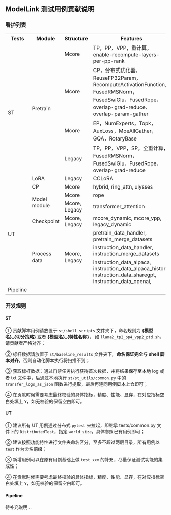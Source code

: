 ## ModelLink 测试用例贡献说明

### 看护列表
<table>
    <tr>
        <th>Tests</th>
        <th>Module</th>
        <th>Structure</th>
        <th>Features</th>
        <th>Scripts</th>
        <th>Accuracy</th>
        <th>Throughput</th>
        <th>Memory</th>
    </tr>
    <tr>
        <td rowspan="5">ST</td>
        <td rowspan="4">Pretrain</td>
        <td>Mcore</td>
        <td>TP，PP，VPP，重计算，enable-recompute-layers-per-pp-rank</td>
        <td><a href="st/shell_scripts/llama2_tp2_pp4_vpp2_ptd.sh">llama2_tp2_pp4_vpp2.sh</a></td>
        <td>Y</td>
        <td>Y</td>
        <td>Y</td>
    </tr>
    <tr>
        <td>Mcore</td>
        <td>CP，分布式优化器，ReuseFP32Param，RecomputeActivationFunction, FusedRMSNorm，FusedSwiGlu，FusedRope，overlap-grad-reduce、overlap-param-gather</td>
        <td><a href="st/shell_scripts/llama2_tp2_cp4_mem_recompute.sh">llama2_tp2_cp4_mem_recompute.sh</a></td>
        <td>Y</td>
        <td>Y</td>
        <td>Y</td>
    </tr>
    <tr>
        <td>Mcore</td>
        <td>EP，NumExperts，Topk，AuxLoss，MoeAllGather，GQA，RotaryBase</td>
        <td><a href="st/shell_scripts/mixtral_mcore_tp4_ep2_ptd.sh">mixtral_mcore_tp4_ep2_ptd.sh</a></td>
        <td>Y</td>
        <td>Y</td>
        <td>Y</td>
    </tr>
    <tr>
        <td>Legacy</td>
        <td>TP，PP，VPP，SP，全重计算，FusedRMSNorm，FusedSwiGlu，FusedRope，overlap-grad-reduce</td>
        <td><a href="st/shell_scripts/llama2_tp2_pp4_vpp2_legacy.sh">llama2_tp2_pp4_vpp2_legacy.sh</a></td>
        <td>Y</td>
        <td>Y</td>
        <td>Y</td>
    </tr>
    <tr>
        <td rowspan="1">LoRA</td>
        <td>Legacy</td>
        <td>CCLoRA</td>
        <td><a href="st/shell_scripts/tune_llama2_tp8_pp1_ptd.sh">tune_llama2_tp8_pp1_ptd.sh</a></td>
        <td>Y</td>
        <td>Y</td>
        <td>Y</td>
    </tr>
    <tr>
        <td rowspan="7">UT</td>
        <td>CP</td>
        <td>Mcore</td>
        <td>hybrid, ring_attn, ulysses</td>
        <td><a href="ut/dist_algo/context_parallel">context_parallel</a></td>
        <td>Y</td>
        <td></td>
        <td></td>
    </tr>
    <tr>
        <td rowspan="2">Model module</td>
        <td>Mcore</td>
        <td>rope</td>
        <td><a href="ut/model_module/embeddings/test_rotary_pos_embedding.py">test_rotary_pos_embedding.py</a></td>
        <td>Y</td>
        <td></td>
        <td></td>
    </tr>
    <tr>
        <td>Mcore, Legacy</td>
        <td>transformer_attention</td>
        <td><a href="ut/model_module/transformer/test_attention.py">test_attention.py</a></td>
        <td>Y</td>
        <td></td>
        <td></td>
    </tr>
    <tr>
        <td>Checkpoint</td>
        <td>Mcore, Legacy</td>
        <td>mcore_dynamic, mcore_vpp, legacy_dynamic</td>
        <td><a href="ut/checkpoint">checkpoint</a></td>
        <td>Y</td>
        <td></td>
        <td></td>
    </tr>
	<tr>
        <td rowspan="3">Process data</td>
        <td rowspan="3">Mcore, Legacy</td>
        <td>pretrain_data_handler, pretrain_merge_datasets</td>
        <td><a href="ut/process_data">process_data</a></td>
        <td>Y</td>
        <td></td>
        <td></td>
    </tr>
	<tr>
        <td>instruction_data_handler, instruction_merge_datasets</td>
        <td><a href="ut/process_data/test_process_instruction_data.py">test_process_instruction_data.py</a></td>
        <td>Y</td>
        <td></td>
        <td></td>
    </tr>
	<tr>
        <td>instruction_data_alpaca,
        instruction_data_alpaca_history,
        instruction_data_sharegpt,
        instruction_data_openai,</td>
        <td><a href="ut/process_data/test_process_instruction_data_lf.py">test_process_instruction_data_lf.py</a></td>
        <td>Y</td>
        <td></td>
        <td></td>
    </tr>
    <tr>
        <td>Pipeline</td>
        <td colspan="7"></td>
    </tr>
</table>



### 开发规则

#### ST

① 贡献脚本用例请放置于 `st/shell_scripts` 文件夹下，命名规则为 **{模型名}_{切分策略}** 或者 **{模型名}_{特性名称}**， 如 `llama2_tp2_pp4_vpp2_ptd.sh`，请贡献者严格对齐；

② 标杆数据请放置于 `st/baseline_results` 文件夹下，**命名保证完全与 shell 脚本对齐**，否则自动化脚本执行将扫描不到；

③ 获取标杆数据：通过门禁任务执行获得首次数据，并将结果保存至本地 log 或者 txt 文件中，后通过本地执行 `st/st_utils/common.py` 中的 `transfer_logs_as_json` 函数进行提取，最后再连同用例脚本上仓即可；

④ 在贡献时候需要考虑最终校验的具体指标，精度、性能、显存，在对应指标空白处填上 `Y`，如无校验的保留空白即可。


#### UT

① 建议所有 UT 用例通过分布式 `pytest` 来拉起，即继承 tests/common.py 文件下的 `DistributedTest`，指定 `world_size`，具体参照已有用例即可；

② 建议按照功能特性进行文件夹命名区分，至多不超过两层目录，所有用例以 `test` 作为命名前缀；

③ 新增用例可以在原有用例基础上做 `test_xxx` 的补充，尽量保证测试功能的集成性；

④ 在贡献时候需要考虑最终校验的具体指标，精度、性能、显存，在对应指标空白处填上 `Y`，如无校验的保留空白即可。



#### Pipeline

待补充说明...